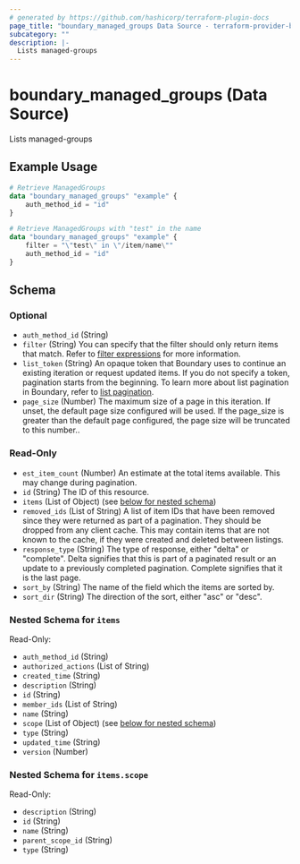 ```yaml
---
# generated by https://github.com/hashicorp/terraform-plugin-docs
page_title: "boundary_managed_groups Data Source - terraform-provider-boundary"
subcategory: ""
description: |-
  Lists managed-groups
---
```


# boundary_managed_groups (Data Source)

Lists managed-groups

## Example Usage

```terraform
# Retrieve ManagedGroups
data "boundary_managed_groups" "example" {
	auth_method_id = "id"
}

# Retrieve ManagedGroups with "test" in the name
data "boundary_managed_groups" "example" {
	filter = "\"test\" in \"/item/name\""
	auth_method_id = "id"
}
```

<!-- schema generated by tfplugindocs -->
## Schema

### Optional

- `auth_method_id` (String)
- `filter` (String) You can specify that the filter should only return items that match.
Refer to [filter expressions](https://developer.hashicorp.com/boundary/docs/concepts/filtering) for more information.
- `list_token` (String) An opaque token that Boundary uses to continue an existing iteration or
request updated items. If you do not specify a token, pagination
starts from the beginning. To learn more about list pagination
in Boundary, refer to [list pagination](https://developer.hashicorp.com/boundary/docs/api-clients/api/pagination).
- `page_size` (Number) The maximum size of a page in this iteration.
If unset, the default page size configured will be used.
If the page_size is greater than the default page configured,
the page size will be truncated to this number..

### Read-Only

- `est_item_count` (Number) An estimate at the total items available. This may change during pagination.
- `id` (String) The ID of this resource.
- `items` (List of Object) (see [below for nested schema](#nestedatt--items))
- `removed_ids` (List of String) A list of item IDs that have been removed since they were returned
as part of a pagination. They should be dropped from any client cache.
This may contain items that are not known to the cache, if they were
created and deleted between listings.
- `response_type` (String) The type of response, either "delta" or "complete".
Delta signifies that this is part of a paginated result
or an update to a previously completed pagination.
Complete signifies that it is the last page.
- `sort_by` (String) The name of the field which the items are sorted by.
- `sort_dir` (String) The direction of the sort, either "asc" or "desc".

<a id="nestedatt--items"></a>
### Nested Schema for `items`

Read-Only:

- `auth_method_id` (String)
- `authorized_actions` (List of String)
- `created_time` (String)
- `description` (String)
- `id` (String)
- `member_ids` (List of String)
- `name` (String)
- `scope` (List of Object) (see [below for nested schema](#nestedobjatt--items--scope))
- `type` (String)
- `updated_time` (String)
- `version` (Number)

<a id="nestedobjatt--items--scope"></a>
### Nested Schema for `items.scope`

Read-Only:

- `description` (String)
- `id` (String)
- `name` (String)
- `parent_scope_id` (String)
- `type` (String)
